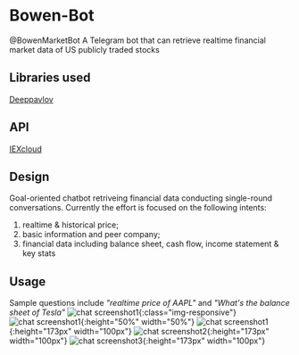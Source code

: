 # Bowen-Bot
@BowenMarketBot
A Telegram bot that can retrieve realtime financial market data of US publicly traded stocks

## Libraries used
[Deeppavlov](https://github.com/deepmipt/DeepPavlov)

## API
[IEXcloud](https://iexcloud.io/)

## Design
Goal-oriented chatbot retriveing financial data conducting single-round conversations.
Currently the effort is focused on the following intents:
1. realtime & historical price;
2. basic information and peer company;
3. financial data including balance sheet, cash flow, income statement & key stats

## Usage
Sample questions include *"realtime price of AAPL"* and *"What's the balance sheet of Tesla"*
![chat screenshot1](/assets/sc1.jpg){:class="img-responsive"}
![chat screenshot1](/assets/sc1.jpg){:height="50%" width="50%"}
![chat screenshot1](/assets/sc1.jpg){:height="173px" width="100px"}
![chat screenshot2](/assets/sc2.jpg){:height="173px" width="100px"}
![chat screenshot3](/assets/sc3.jpg){:height="173px" width="100px"}
